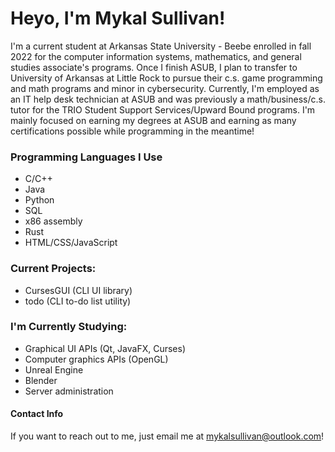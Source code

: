# Heyo, I'm Mykal Sullivan!

I'm a current student at Arkansas State University - Beebe enrolled in fall 2022 for the computer information systems, mathematics, and general studies associate's programs. Once I finish ASUB, I plan to transfer to University of Arkansas at Little Rock to pursue their c.s. game programming and math programs and minor in cybersecurity. Currently, I'm employed as an IT help desk technician at ASUB and was previously a math/business/c.s. tutor for the TRIO Student Support Services/Upward Bound programs.
I'm mainly focused on earning my degrees at ASUB and earning as many certifications possible while programming in the meantime!

### Programming Languages I Use
* C/C++
* Java
* Python
* SQL
* x86 assembly
* Rust
* HTML/CSS/JavaScript

### Current Projects:
* CursesGUI (CLI UI library)
* todo (CLI to-do list utility)

### I'm Currently Studying:
* Graphical UI APIs (Qt, JavaFX, Curses)
* Computer graphics APIs (OpenGL)
* Unreal Engine
* Blender
* Server administration

#### Contact Info
If you want to reach out to me, just email me at mykalsullivan@outlook.com!

